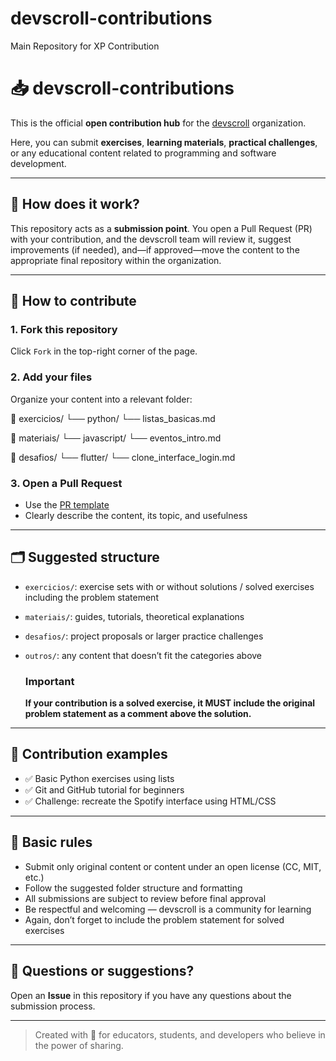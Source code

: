 # devscroll-contributions
Main Repository for XP Contribution 

# 📥 devscroll-contributions

This is the official **open contribution hub** for the [devscroll](https://github.com/devscroll) organization.

Here, you can submit **exercises**, **learning materials**, **practical challenges**, or any educational content related to programming and software development.

---

## 🤔 How does it work?

This repository acts as a **submission point**. You open a Pull Request (PR) with your contribution, and the devscroll team will review it, suggest improvements (if needed), and—if approved—move the content to the appropriate final repository within the organization.

---

## 🚀 How to contribute

### 1. **Fork this repository**
Click `Fork` in the top-right corner of the page.

### 2. **Add your files**
Organize your content into a relevant folder:

📁 exercicios/ └── python/ └── listas_basicas.md

📁 materiais/ └── javascript/ └── eventos_intro.md

📁 desafios/ └── flutter/ └── clone_interface_login.md


### 3. **Open a Pull Request**
- Use the [PR template](./.github/pull_request_template.md)
- Clearly describe the content, its topic, and usefulness

---

## 🗂️ Suggested structure

- `exercicios/`: exercise sets with or without solutions / solved exercises including the problem statement
- `materiais/`: guides, tutorials, theoretical explanations
- `desafios/`: project proposals or larger practice challenges
- `outros/`: any content that doesn’t fit the categories above

  ### **Important**
  **If your contribution is a solved exercise, it MUST include the original problem statement as a comment above the solution.**

---

## 🧠 Contribution examples

- ✅ Basic Python exercises using lists
- ✅ Git and GitHub tutorial for beginners
- ✅ Challenge: recreate the Spotify interface using HTML/CSS

---

## 📌 Basic rules

- Submit only original content or content under an open license (CC, MIT, etc.)
- Follow the suggested folder structure and formatting
- All submissions are subject to review before final approval
- Be respectful and welcoming — devscroll is a community for learning
- Again, don’t forget to include the problem statement for solved exercises

---

## 💬 Questions or suggestions?

Open an **Issue** in this repository if you have any questions about the submission process.

---

> Created with 💙 for educators, students, and developers who believe in the power of sharing.



